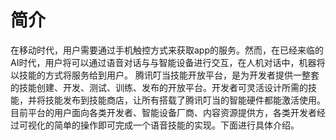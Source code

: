 # 简介
在移动时代，用户需要通过手机触控方式来获取app的服务。然而，在已经来临的AI时代，用户将可以通过语音对话与与智能设备进行交互，在人机对话中，机器将以技能的方式将服务给到用户。
腾讯叮当技能开放平台，是为开发者提供一整套的技能创建、开发、测试、训练、发布的开放平台。开发者可灵活设计所需的技能，并将技能发布到技能商店，让所有搭载了腾讯叮当的智能硬件都能激活使用。
目前平台的用户面向各类开发者、智能设备厂商、内容资源提供方，各类开发者经过可视化的简单的操作即可完成一个语音技能的实现。下面进行具体介绍。